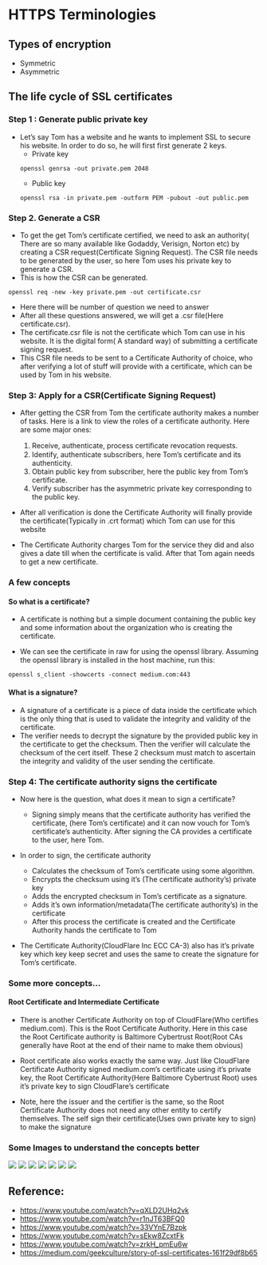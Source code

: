 # HTTPS Terminologies

## Types of encryption
- Symmetric
- Asymmetric


## The life cycle of SSL certificates
### Step 1 : Generate public private key
- Let’s say Tom has a website and he wants to implement SSL to secure his website. In order to do so, he will first first generate 2 keys.
  - Private key
  ```
  openssl genrsa -out private.pem 2048
  ```
  - Public key
  ```
  openssl rsa -in private.pem -outform PEM -pubout -out public.pem
  ```

### Step 2. Generate a CSR
- To get the get Tom’s certificate certified, we need to ask an authority( There are so many available like Godaddy, Verisign, Norton etc) by creating a CSR request(Certificate Signing Request). The CSR file needs to be generated by the user, so here Tom uses his private key to generate a CSR.
- This is how the CSR can be generated.
```
openssl req -new -key private.pem -out certificate.csr
```

- Here there will be number of question we need to answer
- After all these questions answered, we will get a .csr file(Here certificate.csr).
- The certificate.csr file is not the certificate which Tom can use in his website. It is the digital form( A standard way) of submitting a certificate signing request.
- This CSR file needs to be sent to a Certificate Authority of choice, who after verifying a lot of stuff will provide with a certificate, which can be used by Tom in his website.

### Step 3: Apply for a CSR(Certificate Signing Request)
- After getting the CSR from Tom the certificate authority makes a number of tasks. Here is a link to view the roles of a certificate authority. Here are some major ones:
  1. Receive, authenticate, process certiﬁcate revocation requests.
  1. Identify, authenticate subscribers, here Tom’s certificate and its authenticity.
  1. Obtain public key from subscriber, here the public key from Tom’s certificate.
  1. Verify subscriber has the asymmetric private key corresponding to the public key.

- After all verification is done the Certificate Authority will finally provide the certificate(Typically in .crt format) which Tom can use for this website
- The Certificate Authority charges Tom for the service they did and also gives a date till when the certificate is valid. After that Tom again needs to get a new certificate.

### A few concepts
#### So what is a certificate?
- A certificate is nothing but a simple document containing the public key and some information about the organization who is creating the certificate.

- We can see the certificate in raw for using the openssl library. Assuming the openssl library is installed in the host machine, run this:
```
openssl s_client -showcerts -connect medium.com:443
```

#### What is a signature?
- A signature of a certificate is a piece of data inside the certificate which is the only thing that is used to validate the integrity and validity of the certificate.
- The verifier needs to decrypt the signature by the provided public key in the certificate to get the checksum. Then the verifier will calculate the checksum of the cert itself. These 2 checksum must match to ascertain the integrity and validity of the user sending the certificate.

### Step 4: The certificate authority signs the certificate
- Now here is the question, what does it mean to sign a certificate?
  - Signing simply means that the certificate authority has verified the certificate, (here Tom’s certificate) and it can now vouch for Tom’s certificate’s authenticity. After signing the CA provides a certificate to the user, here Tom.

- In order to sign, the certificate authority
    - Calculates the checksum of Tom’s certificate using some algorithm.
    - Encrypts the checksum using it’s (The certificate authority’s) private key
    - Adds the encrypted checksum in Tom’s certificate as a signature.
    - Adds it’s own information/metadata(The certificate authority’s) in the certificate
    - After this process the certificate is created and the Certificate Authority hands the certificate to Tom

- The Certificate Authority(CloudFlare Inc ECC CA-3) also has it’s private key which key keep secret and uses the same to create the signature for Tom’s certificate.

### Some more concepts…
#### Root Certificate and Intermediate Certificate
- There is another Certificate Authority on top of CloudFlare(Who certifies medium.com). This is the Root Certificate Authority. Here in this case the Root Certificate authority is Baltimore Cybertrust Root(Root CAs generally have Root at the end of their name to make them obvious)
- Root certificate also works exactly the same way. Just like CloudFlare Certificate Authority signed medium.com’s certificate using it’s private key, the Root Certificate Authority(Here Baltimore Cybertrust Root) uses it’s private key to sign CloudFlare’s certificate

- Note, here the issuer and the certifier is the same, so the Root Certificate Authority does not need any other entity to certify themselves. The self sign their certificate(Uses own private key to sign) to make the signature


### Some Images to understand the concepts better
<img src="ssl-tls-handshake-process-1024x670.png" />
<img src="1_z2WP9U6h8LoeaX5rg_fW1g.png" />
<img src="https-flow-1.jpg" />
<img src="1_czE1Ac5c183X3swYCthjCA.png" />
<img src="https-flow-2.jpg" />
<img src="ssl-tls.jpg" />
<img src="ca-diagram-b.png" />


## Reference:
  - https://www.youtube.com/watch?v=qXLD2UHq2vk
  - https://www.youtube.com/watch?v=r1nJT63BFQ0
  - https://www.youtube.com/watch?v=33VYnE7Bzpk
  - https://www.youtube.com/watch?v=sEkw8ZcxtFk
  - https://www.youtube.com/watch?v=zrkH_pmEu6w
  - https://medium.com/geekculture/story-of-ssl-certificates-161f29df8b65
